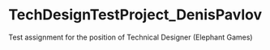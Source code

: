 # TechDesignTestProject_DenisPavlov
 Test assignment for the position of Technical Designer (Elephant Games)
